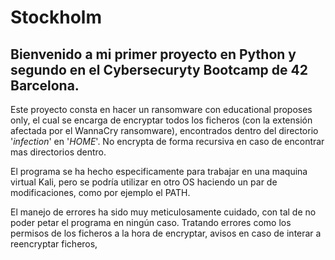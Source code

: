 # Stockholm

## Bienvenido a mi primer proyecto en Python y segundo en el Cybersecuryty Bootcamp de 42 Barcelona.

Este proyecto consta en hacer un ransomware con educational proposes only, el cual se encarga de encryptar todos los ficheros (con la extensión afectada por el WannaCry ransomware), encontrados dentro del directorio '_infection_' en '_HOME_'. No encrypta de forma recursiva en caso de encontrar mas directorios dentro.

El programa se ha hecho especificamente para trabajar en una maquina virtual Kali, pero se podría utilizar en otro OS haciendo un par de modificaciones, como por ejemplo el PATH.

El manejo de errores ha sido muy meticulosamente cuidado, con tal de no poder petar el programa en ningún caso. Tratando errores como los permisos de los ficheros a la hora de encryptar, avisos en caso de interar a reencryptar ficheros,
